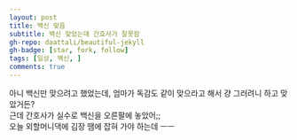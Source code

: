 ```yaml
---
layout: post
title: 백신 맞음  
subtitle: 백신 맞았는데 간호사가 잘못함 
gh-repo: daattali/beautiful-jekyll
gh-badge: [star, fork, follow]
tags: [일상, 백신, ]
comments: true
---
```



아니 백신만 맞으려고 했었는데, 엄마가 독감도 같이 맞으라고 해서 걍 그러려니 하고 맞았거든?  
근데 간호사가 실수로 백신을 오른팔에 놓았어;;  
오늘 외할머니댁에 김장 땜에 잡혀 가야 하는데 ㅡㅡ  
